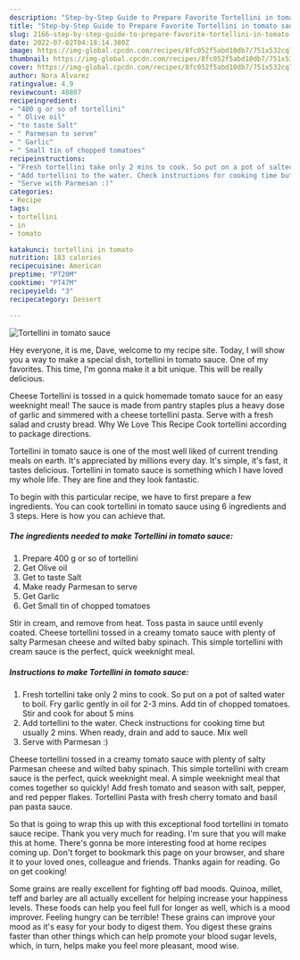 ```yaml
---
description: "Step-by-Step Guide to Prepare Favorite Tortellini in tomato sauce"
title: "Step-by-Step Guide to Prepare Favorite Tortellini in tomato sauce"
slug: 2166-step-by-step-guide-to-prepare-favorite-tortellini-in-tomato-sauce
date: 2022-07-02T04:18:14.380Z
image: https://img-global.cpcdn.com/recipes/8fc052f5abd10db7/751x532cq70/tortellini-in-tomato-sauce-recipe-main-photo.jpg
thumbnail: https://img-global.cpcdn.com/recipes/8fc052f5abd10db7/751x532cq70/tortellini-in-tomato-sauce-recipe-main-photo.jpg
cover: https://img-global.cpcdn.com/recipes/8fc052f5abd10db7/751x532cq70/tortellini-in-tomato-sauce-recipe-main-photo.jpg
author: Nora Alvarez
ratingvalue: 4.9
reviewcount: 40807
recipeingredient:
- "400 g or so of tortellini"
- " Olive oil"
- "to taste Salt"
- " Parmesan to serve"
- " Garlic"
- " Small tin of chopped tomatoes"
recipeinstructions:
- "Fresh tortellini take only 2 mins to cook. So put on a pot of salted water to boil. Fry garlic gently in oil for 2-3 mins. Add tin of chopped tomatoes. Stir and cook for about 5 mins"
- "Add tortellini to the water. Check instructions for cooking time but usually 2 mins. When ready, drain and add to sauce. Mix well"
- "Serve with Parmesan :)"
categories:
- Recipe
tags:
- tortellini
- in
- tomato

katakunci: tortellini in tomato 
nutrition: 183 calories
recipecuisine: American
preptime: "PT20M"
cooktime: "PT47M"
recipeyield: "3"
recipecategory: Dessert

---
```



![Tortellini in tomato sauce](https://img-global.cpcdn.com/recipes/8fc052f5abd10db7/751x532cq70/tortellini-in-tomato-sauce-recipe-main-photo.jpg)

Hey everyone, it is me, Dave, welcome to my recipe site. Today, I will show you a way to make a special dish, tortellini in tomato sauce. One of my favorites. This time, I'm gonna make it a bit unique. This will be really delicious.

Cheese Tortellini is tossed in a quick homemade tomato sauce for an easy weeknight meal! The sauce is made from pantry staples plus a heavy dose of garlic and simmered with a cheese tortellini pasta. Serve with a fresh salad and crusty bread. Why We Love This Recipe Cook tortellini according to package directions.

Tortellini in tomato sauce is one of the most well liked of current trending meals on earth. It's appreciated by millions every day. It's simple, it's fast, it tastes delicious. Tortellini in tomato sauce is something which I have loved my whole life. They are fine and they look fantastic.


To begin with this particular recipe, we have to first prepare a few ingredients. You can cook tortellini in tomato sauce using 6 ingredients and 3 steps. Here is how you can achieve that.

<!--inarticleads1-->

##### The ingredients needed to make Tortellini in tomato sauce:

1. Prepare 400 g or so of tortellini
1. Get  Olive oil
1. Get to taste Salt
1. Make ready  Parmesan to serve
1. Get  Garlic
1. Get  Small tin of chopped tomatoes


Stir in cream, and remove from heat. Toss pasta in sauce until evenly coated. Cheese tortellini tossed in a creamy tomato sauce with plenty of salty Parmesan cheese and wilted baby spinach. This simple tortellini with cream sauce is the perfect, quick weeknight meal. 

<!--inarticleads2-->

##### Instructions to make Tortellini in tomato sauce:

1. Fresh tortellini take only 2 mins to cook. So put on a pot of salted water to boil. Fry garlic gently in oil for 2-3 mins. Add tin of chopped tomatoes. Stir and cook for about 5 mins
1. Add tortellini to the water. Check instructions for cooking time but usually 2 mins. When ready, drain and add to sauce. Mix well
1. Serve with Parmesan :)


Cheese tortellini tossed in a creamy tomato sauce with plenty of salty Parmesan cheese and wilted baby spinach. This simple tortellini with cream sauce is the perfect, quick weeknight meal. A simple weeknight meal that comes together so quickly! Add fresh tomato and season with salt, pepper, and red pepper flakes. Tortellini Pasta with fresh cherry tomato and basil pan pasta sauce. 

So that is going to wrap this up with this exceptional food tortellini in tomato sauce recipe. Thank you very much for reading. I'm sure that you will make this at home. There's gonna be more interesting food at home recipes coming up. Don't forget to bookmark this page on your browser, and share it to your loved ones, colleague and friends. Thanks again for reading. Go on get cooking!

Some grains are really excellent for fighting off bad moods. Quinoa, millet, teff and barley are all actually excellent for helping increase your happiness levels. These foods can help you feel full for longer as well, which is a mood improver. Feeling hungry can be terrible! These grains can improve your mood as it's easy for your body to digest them. You digest these grains faster than other things which can help promote your blood sugar levels, which, in turn, helps make you feel more pleasant, mood wise.
